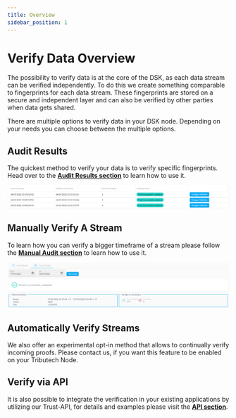 ```yaml
---
title: Overview
sidebar_position: 1
---
```


# Verify Data Overview

The possibility to verify data is at the core of the DSK, as each data stream can be verified independently. To do this we create something comparable to fingerprints for each data stream. These fingerprints are stored on a secure and independent layer and can also be verified by other parties when data gets shared.

There are multiple options to verify data in your DSK node. Depending on your needs you can choose between the multiple options.

## Audit Results

The quickest method to verify your data is to verify specific fingerprints. Head over to the [**Audit Results section**](audit_results.md) to learn how to use it.

![Audit Results](./img/data_audit_3.png)

## Manually Verify A Stream

To learn how you can verify a bigger timeframe of a stream please follow the [**Manual Audit section**](manual_audit.md) to learn how to use it.

![Audit Results](./img/data_audit_4.png)

## Automatically Verify Streams

We also offer an experimental opt-in method that allows to continually verify incoming proofs. Please contact us, if you want this feature to be enabled on your Tributech Node.

## Verify via API

It is also possible to integrate the verification in your existing applications by utilizing our Trust-API, for details and examples please visit the [**API section**](api.mdx).
